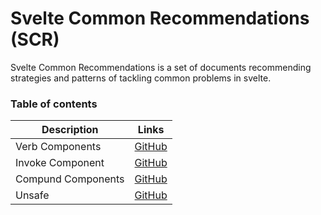 # Svelte Common Recommendations (SCR)

Svelte Common Recommendations is a set of documents recommending strategies and patterns of tackling common problems in svelte.


### Table of contents

| Description | Links |
|-----|-----|
| Verb Components | [GitHub](./data_components.md) |
| Invoke Component | [GitHub](./invoke_component.md) |
| Compund Components | [GitHub](./compound_components.md) |
| Unsafe | [GitHub](./unsafe.md) |
